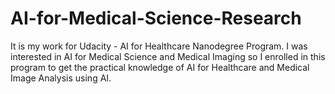 # AI-for-Medical-Science-Research
It is my work for Udacity - AI for Healthcare Nanodegree Program. I was interested in AI for Medical Science and Medical Imaging so I enrolled in this program to get the practical knowledge of AI for Healthcare and Medical Image Analysis using AI.
